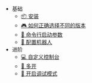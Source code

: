 
- 基础
  - [📦 安装](Install.md)
  - [🎮 如何正确选择不同的版本](DifferentVersions.md)
  - [🎯 命令行启动参数](SetupArgs.md)
  - [🤖 配置机器人](Bot.md)
- 进阶
  - [💻 自定义控制台](CustomConsole.md)
  - [📂 多开](MulitOpen.md)
  - [🔧 开启调试模式](DebugMode.md)
